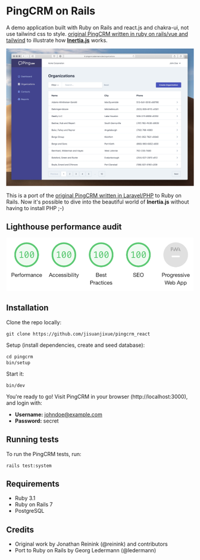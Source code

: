 # PingCRM on Rails

A demo application built with Ruby on Rails and react.js and chakra-ui, not use tailwind css to style.
[original PingCRM written in ruby on rails/vue and tailwind](https://github.com/ledermann/pingcrm) to illustrate how **[Inertia.js](https://inertiajs.com/)** works.

![Screenshot](screenshot.jpg)

This is a port of the [original PingCRM written in Laravel/PHP](https://github.com/inertiajs/pingcrm) to Ruby on Rails. Now it's possible to dive into the beautiful world of **Inertia.js** without
having to install PHP ;-)

## Lighthouse performance audit

![Lighthouse audit](lighthouse.png)

## Installation

Clone the repo locally:

```
git clone https://github.com/jisuanjixue/pingcrm_react
```

Setup (install dependencies, create and seed database):

```
cd pingcrm
bin/setup
```

Start it:

```
bin/dev
```

You're ready to go! Visit PingCRM in your browser (http://localhost:3000), and login with:

- **Username:** johndoe@example.com
- **Password:** secret

## Running tests

To run the PingCRM tests, run:

```
rails test:system
```

## Requirements

- Ruby 3.1
- Ruby on Rails 7
- PostgreSQL

## Credits

- Original work by Jonathan Reinink (@reinink) and contributors
- Port to Ruby on Rails by Georg Ledermann (@ledermann)
